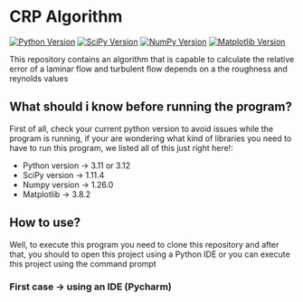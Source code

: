 # CRP Algorithm
[![Python Version](https://img.shields.io/badge/python-3.11-blue.svg)](https://www.python.org/downloads/release/python-311/) [![SciPy Version](https://img.shields.io/badge/scipy-1.11.4-brightgreen.svg)](https://pypi.org/project/scipy/1.11.4/) [![NumPy Version](https://img.shields.io/badge/numpy-1.26.0-blue.svg)](https://pypi.org/project/numpy/1.26.0/)
[![Matplotlib Version](https://img.shields.io/badge/matplotlib-3.8.2-blue.svg)](https://pypi.org/project/matplotlib/3.8.2/)


This repository contains an algorithm that is capable to calculate the relative error of a laminar flow and turbulent flow depends on a the roughness and reynolds values


## What should i know before running the program?
First of all, check your current python version to avoid issues while the program is running,
if your are wondering what kind of libraries you need to have to run this program, we listed all of this just right here!:

 * Python version -> 3.11 or 3.12
 * SciPy version -> 1.11.4
 * Numpy version -> 1.26.0
 * Matplotlib -> 3.8.2

## How to use?

Well, to execute this program you need to clone this repository and after that, you should to open this project using a Python IDE or you can execute this project using the command prompt

### First case -> using an IDE (Pycharm)


